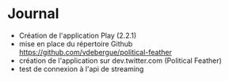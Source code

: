 Journal
=======

- Création de l'application Play (2.2.1)
- mise en place du répertoire Github https://github.com/vdebergue/political-feather
- création de l'application sur dev.twitter.com (Political Feather)
- test de connexion à l'api de streaming


